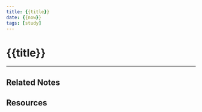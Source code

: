 ```yaml
---
title: {{title}}
date: {{now}}
tags: [study]
---
```


# {{title}}

---

## Related Notes

## Resources

